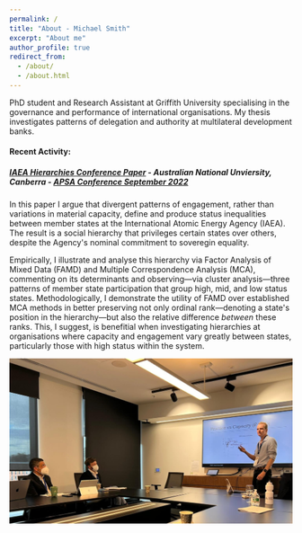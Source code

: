```yaml
---
permalink: /
title: "About - Michael Smith"
excerpt: "About me"
author_profile: true
redirect_from: 
  - /about/
  - /about.html
---
```


PhD student and Research Assistant at Griffith University specialising in the governance and performance of international organisations. My thesis investigates patterns of delegation and authority at multilateral development banks.
  
  
  
#### Recent Activity:
##### [IAEA Hierarchies Conference Paper](/talks/2022_09_APSA_IAEA) - Australian National Unviersity, Canberra - [APSA Conference September 2022](https://politicsir.cass.anu.edu.au/events/2022-apsa-annual-conference)
In this paper I argue that divergent patterns of engagement, rather than variations in material capacity, define and produce status inequalities between member states  at the International Atomic Energy Agency (IAEA). The result is a social hierarchy that privileges certain states over others, despite the Agency's nominal commitment to soveregin equality.

Empirically, I illustrate and analyse this hierarchy via Factor Analysis of Mixed Data (FAMD) and Multiple Correspondence Analysis (MCA), commenting on its determinants and observing—via cluster analysis—three patterns of member state participation that group high, mid, and low status states. Methodologically, I demonstrate the utility of FAMD over established MCA methods in better preserving not only ordinal rank—denoting a state's position in the hierarchy—but also the relative difference *between* these ranks. This, I suggest, is benefitial when investigating hierarchies at organisations where capacity and engagement vary greatly between states, particularly those with high status within the system.

![International Relations Stream #3, Monday September 26 2022](/images/APSA_2022_09_Talk_Image.png)
